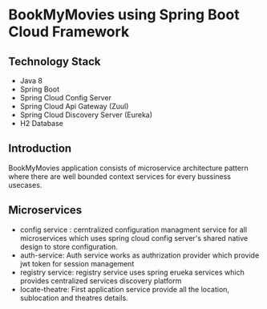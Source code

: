 # BookMyMovies using Spring Boot Cloud Framework

## Technology Stack
* Java 8
* Spring Boot
* Spring Cloud Config Server
* Spring Cloud Api Gateway (Zuul)
* Spring Cloud Discovery Server (Eureka) 
* H2 Database

## Introduction
BookMyMovies application consists of microservice architecture pattern where there are well bounded context services for every bussiness usecases.

## Microservices
* config service : cerntralized configuration managment service for all microservices which uses spring cloud config server's shared native design to store configuration.
* auth-service: Auth service works as authrization provider which provide jwt token for session management
* registry service: registry service uses spring erueka services which provides centralized services discovery platform
* locate-theatre: First application service provide all the location, sublocation and theatres details.
